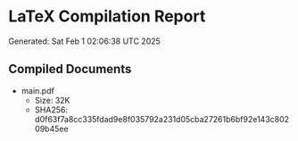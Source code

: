 # LaTeX Compilation Report
Generated: Sat Feb  1 02:06:38 UTC 2025
## Compiled Documents
- main.pdf
  - Size: 32K
  - SHA256: d0f63f7a8cc335fdad9e8f035792a231d05cba27261b6bf92e143c80209b45ee
